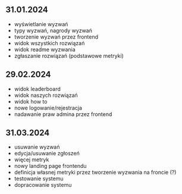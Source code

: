 ## 31.01.2024

- wyświetlanie wyzwań
- typy wyzwań, nagrody wyzwań
- tworzenie wyzwań przez frontend
- widok wszystkich rozwiązań
- widok readme wyzwania
- zgłaszanie rozwiązań (podstawowe metryki)

## 29.02.2024

- widok leaderboard
- widok naszych rozwiązań
- widok how to
- nowe logowanie/rejestracja
- nadawanie praw admina przez frontend

## 31.03.2024

- usuwanie wyzwań
- edycja/usuwanie zgłoszeń
- więcej metryk
- nowy landing page frontendu
- definicja własnej metryki przez tworzenie wyzwania na froncie (?)
- testowanie systemu
- dopracowanie systemu
